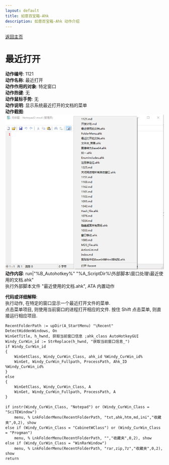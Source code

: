 ```yaml
---
layout: default
title: 如意百宝箱-Ahk
description: 如意百宝箱-Ahk 动作介绍
---
```

<link rel="stylesheet" href="../actions/css/atom-one-light.min.css">
<script src="../actions/js/highlight.min.js"></script>
<script>hljs.highlightAll();</script>

[返回主页](../index.md)

# [](#header-2) 最近打开

**动作编号**: 1121  
**动作名称**: 最近打开  
**动作作用的对象**: 特定窗口  
**动作热键**: 无  
**动作鼠标手势**: 无  
**动作说明**: 显示系统最近打开的文档的菜单  
**动作截图**:  
  ![Ini_Fav](img1/1121.png)  
**动作内容**: run|"%B_Autohotkey%" "%A_ScriptDir%\外部脚本\窗口处理\最近使用的文档.ahk"  
执行外部脚本文件 "最近使用的文档.ahk", ATA 内置动作  

**代码或详细解释**:  
执行动作, 在特定的窗口显示一个最近打开文件的菜单.  
点击菜单项目, 则使用当前窗口的进程打开相应的文件. 按住 Shift 点击菜单, 则直接运行相应项目.  

```AutoHotkey
RecentFolderPath := upDir(A_StartMenu) "\Recent"
DetectHiddenWindows, On
WinGetTitle, h_hwnd, 获取当前窗口信息 ;ahk_class AutoHotkeyGUI
Windy_CurWin_id := StrReplace(h_hwnd, "获取当前窗口信息_")
if Windy_CurWin_id
{
	WinGetClass, Windy_CurWin_Class, ahk_id %Windy_CurWin_id%
	WinGet, Windy_CurWin_Fullpath, ProcessPath, Ahk_ID %Windy_CurWin_id% 
}
else
{
	WinGetClass, Windy_CurWin_Class, A
	WinGet, Windy_CurWin_Fullpath, ProcessPath, A
}

if instr(Windy_CurWin_Class, "Notepad") or (Windy_CurWin_Class = "SciTEWindow")
	menu, % LnkFolderMenu(RecentFolderPath, "txt,ahk,htm,md,ini","收藏夹",0,2), show
else if (Windy_CurWin_Class = "CabinetWClass") or (Windy_CurWin_Class = "Progman")
	menu, % LnkFolderMenu(RecentFolderPath, "","收藏夹",0,2), show
else if (Windy_CurWin_Class = "WinRarWindow")
	menu, % LnkFolderMenu(RecentFolderPath, "rar,zip,7z","收藏夹",0,2), show
return
```